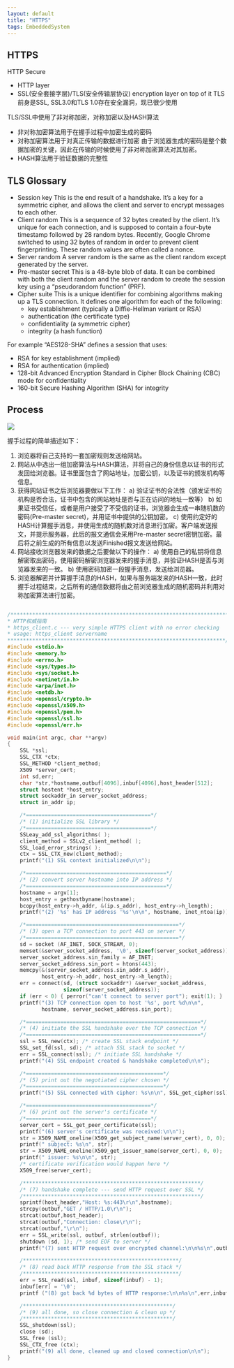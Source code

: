 ```yaml
---
layout: default
title: "HTTPS"
tags: EmbeddedSystem
---
```


## HTTPS
HTTP Secure
* HTTP layer 
* SSL(安全套接字层)/TLS(安全传输层协议) encryption layer on top of it
TLS前身是SSL, SSL3.0和TLS 1.0存在安全漏洞，现已很少使用

TLS/SSL中使用了非对称加密，对称加密以及HASH算法
* 非对称加密算法用于在握手过程中加密生成的密码
* 对称加密算法用于对真正传输的数据进行加密
由于浏览器生成的密码是整个数据加密的关键，因此在传输的时候使用了非对称加密算法对其加密。
* HASH算法用于验证数据的完整性


## TLS Glossary
* Session key
This is the end result of a handshake. It’s a key for a symmetric cipher, and allows the client and server to encrypt messages to each other.
*  Client random
This is a sequence of 32 bytes created by the client. It’s unique for each connection, and is supposed to contain a four-byte timestamp followed by 28 random bytes. Recently, Google Chrome switched to using 32 bytes of random in order to prevent client fingerprinting. These random values are often called a nonce.
* Server random
A server random is the same as the client random except generated by the server.
* Pre-master secret
This is a 48-byte blob of data. It can be combined with both the client random and the server random to create the session key using a “pseudorandom function” (PRF).
* Cipher suite
This is a unique identifier for combining algorithms making up a TLS connection. It defines one algorithm for each of the following:
    * key establishment (typically a Diffie-Hellman variant or RSA)
    * authentication (the certificate type)
    * confidentiality (a symmetric cipher)
    * integrity (a hash function)

For example “AES128-SHA” defines a session that uses:
* RSA for key establishment (implied)
* RSA for authentication (implied)
* 128-bit Advanced Encryption Standard in Cipher Block Chaining (CBC) mode for confidentiality
* 160-bit Secure Hashing Algorithm (SHA) for integrity


## Process
![](https://imgchr.com/i/Yy3ex0)

握手过程的简单描述如下：
1. 浏览器将自己支持的一套加密规则发送给网站。
2. 网站从中选出一组加密算法与HASH算法，并将自己的身份信息以证书的形式发回给浏览器。证书里面包含了网站地址，加密公钥，以及证书的颁发机构等信息。
3. 获得网站证书之后浏览器要做以下工作：
a) 验证证书的合法性（颁发证书的机构是否合法，证书中包含的网站地址是否与正在访问的地址一致等）
b) 如果证书受信任，或者是用户接受了不受信的证书，浏览器会生成一串随机数的密码(Pre-master secret)，并用证书中提供的公钥加密。
c) 使用约定好的HASH计算握手消息，并使用生成的随机数对消息进行加密。客户端发送报文，并提示服务器，此后的报文通信会采用Pre-master secret密钥加密。最后将之前生成的所有信息以发送Finished报文发送给网站。
4. 网站接收浏览器发来的数据之后要做以下的操作：
a) 使用自己的私钥将信息解密取出密码，使用密码解密浏览器发来的握手消息，并验证HASH是否与浏览器发来的一致。
b) 使用密码加密一段握手消息，发送给浏览器。
5. 浏览器解密并计算握手消息的HASH，如果与服务端发来的HASH一致，此时握手过程结束，之后所有的通信数据将由之前浏览器生成的随机密码并利用对称加密算法进行加密。

```c

/**********************************************************************
* HTTP权威指南
* https_client.c --- very simple HTTPS client with no error checking
* usage: https_client servername
**********************************************************************/
#include <stdio.h>
#include <memory.h>
#include <errno.h>
#include <sys/types.h>
#include <sys/socket.h>
#include <netinet/in.h>
#include <arpa/inet.h>
#include <netdb.h>
#include <openssl/crypto.h>
#include <openssl/x509.h>
#include <openssl/pem.h>
#include <openssl/ssl.h>
#include <openssl/err.h>

void main(int argc, char **argv)
{
	SSL *ssl;
	SSL_CTX *ctx;
	SSL_METHOD *client_method;
	X509 *server_cert;
	int sd,err;
	char *str,*hostname,outbuf[4096],inbuf[4096],host_header[512];
	struct hostent *host_entry;
	struct sockaddr_in server_socket_address;
	struct in_addr ip;

	/*========================================*/
	/* (1) initialize SSL library */
	/*========================================*/
	SSLeay_add_ssl_algorithms( );
	client_method = SSLv2_client_method( );
	SSL_load_error_strings( );
	ctx = SSL_CTX_new(client_method);
	printf("(1) SSL context initialized\n\n");

	/*=============================================*/
	/* (2) convert server hostname into IP address */
	/*=============================================*/
	hostname = argv[1];
	host_entry = gethostbyname(hostname);
	bcopy(host_entry->h_addr, &(ip.s_addr), host_entry->h_length);
	printf("(2) '%s' has IP address '%s'\n\n", hostname, inet_ntoa(ip));

	/*=================================================*/
	/* (3) open a TCP connection to port 443 on server */
	/*=================================================*/
	sd = socket (AF_INET, SOCK_STREAM, 0);
	memset(&server_socket_address, '\0', sizeof(server_socket_address));
	server_socket_address.sin_family = AF_INET;
	server_socket_address.sin_port = htons(443);
	memcpy(&(server_socket_address.sin_addr.s_addr),
		   host_entry->h_addr, host_entry->h_length);
	err = connect(sd, (struct sockaddr*) &server_socket_address,
				  sizeof(server_socket_address));
	if (err < 0) { perror("can't connect to server port"); exit(1); }
	printf("(3) TCP connection open to host '%s', port %d\n\n",
		   hostname, server_socket_address.sin_port);

	/*========================================================*/
	/* (4) initiate the SSL handshake over the TCP connection */
	/*========================================================*/
	ssl = SSL_new(ctx); /* create SSL stack endpoint */
	SSL_set_fd(ssl, sd); /* attach SSL stack to socket */
	err = SSL_connect(ssl); /* initiate SSL handshake */
	printf("(4) SSL endpoint created & handshake completed\n\n");

	/*============================================*/
	/* (5) print out the negotiated cipher chosen */
	/*============================================*/
	printf("(5) SSL connected with cipher: %s\n\n", SSL_get_cipher(ssl));

	/*========================================*/
	/* (6) print out the server's certificate */
	/*========================================*/
	server_cert = SSL_get_peer_certificate(ssl);
	printf("(6) server's certificate was received:\n\n");
	str = X509_NAME_oneline(X509_get_subject_name(server_cert), 0, 0);
	printf(" subject: %s\n", str);
	str = X509_NAME_oneline(X509_get_issuer_name(server_cert), 0, 0);
	printf(" issuer: %s\n\n", str);
	/* certificate verification would happen here */
	X509_free(server_cert);

	/*********************************************************/
	/* (7) handshake complete --- send HTTP request over SSL */
	/*********************************************************/
	sprintf(host_header,"Host: %s:443\r\n",hostname);
	strcpy(outbuf,"GET / HTTP/1.0\r\n");
	strcat(outbuf,host_header);
	strcat(outbuf,"Connection: close\r\n");
	strcat(outbuf,"\r\n");
	err = SSL_write(ssl, outbuf, strlen(outbuf));
	shutdown (sd, 1); /* send EOF to server */
	printf("(7) sent HTTP request over encrypted channel:\n\n%s\n",outbuf);

	/**************************************************/
	/* (8) read back HTTP response from the SSL stack */
	/**************************************************/
	err = SSL_read(ssl, inbuf, sizeof(inbuf) - 1);
	inbuf[err] = '\0';
	printf ("(8) got back %d bytes of HTTP response:\n\n%s\n",err,inbuf);

	/************************************************/
	/* (9) all done, so close connection & clean up */
	/************************************************/
	SSL_shutdown(ssl);
	close (sd);
	SSL_free (ssl);
	SSL_CTX_free (ctx);
	printf("(9) all done, cleaned up and closed connection\n\n");
}


```